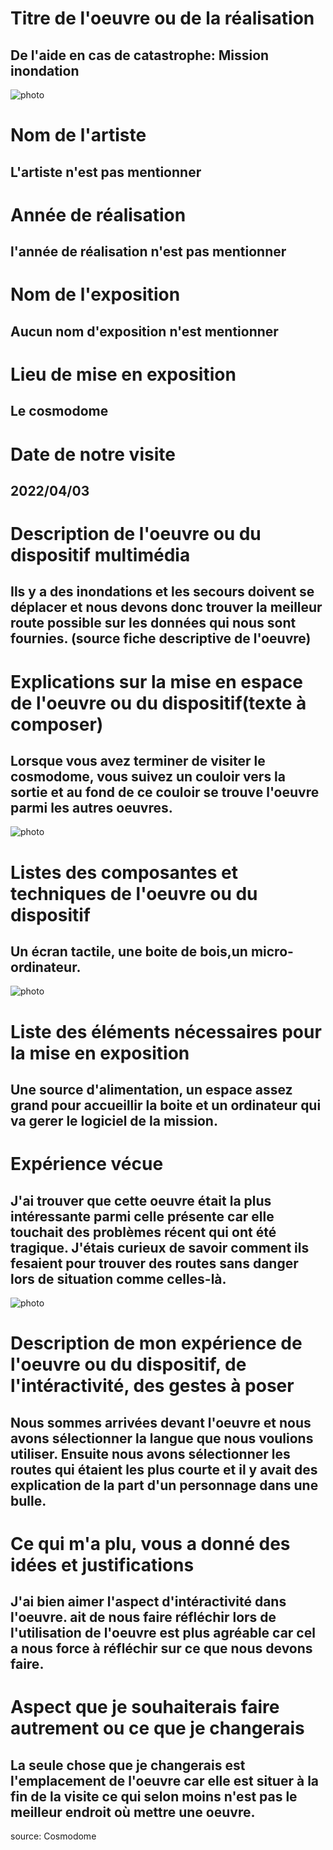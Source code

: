 # Titre de l'oeuvre ou de la réalisation
## De l'aide en cas de catastrophe: Mission inondation 
![photo](medias/cosmodome_boite.png)

# Nom de l'artiste
## L'artiste n'est pas mentionner

# Année de réalisation
## l'année de réalisation n'est pas mentionner

# Nom de l'exposition
## Aucun nom d'exposition n'est mentionner

# Lieu de mise en exposition
## Le cosmodome

# Date de notre visite
## 2022/04/03

# Description de l'oeuvre ou du dispositif multimédia
## Ils y a des inondations et les secours doivent se déplacer et nous devons donc trouver la meilleur route possible sur les données qui nous sont fournies. (source fiche descriptive de l'oeuvre)

# Explications sur la mise en espace de l'oeuvre ou du dispositif(texte à composer)
## Lorsque vous avez terminer de visiter le cosmodome, vous suivez un couloir vers la sortie et au fond de ce couloir se trouve l'oeuvre parmi les autres oeuvres.
![photo](medias/cosmodome_plan.png)

# Listes des composantes et techniques de l'oeuvre ou du dispositif
## Un écran tactile, une boite de bois,un micro-ordinateur.
![photo](medias/cosmodome_ecran.png)

# Liste des éléments nécessaires pour la mise en exposition
## Une source d'alimentation, un espace assez grand pour accueillir la boite et un ordinateur qui va gerer le logiciel de la mission.

# Expérience vécue
## J'ai trouver que cette oeuvre était la plus intéressante parmi celle présente car elle touchait des problèmes récent qui ont été tragique. J'étais curieux de savoir comment ils fesaient pour trouver des routes sans danger lors de situation comme celles-là. 
![photo](medias/cosmodome_boite_jeremy.png)

# Description de mon expérience de l'oeuvre ou du dispositif, de l'intéractivité, des gestes à poser
## Nous sommes arrivées devant l'oeuvre et nous avons sélectionner la langue que nous voulions utiliser. Ensuite nous avons sélectionner les routes qui étaient les plus courte et il y avait des explication de la part d'un personnage dans une bulle. 

# Ce qui m'a plu, vous a donné des idées et justifications
## J'ai bien aimer l'aspect d'intéractivité dans l'oeuvre. ait de nous faire réfléchir lors de l'utilisation de l'oeuvre est plus agréable car cel a nous force à réfléchir sur ce que nous devons faire.

# Aspect que je souhaiterais faire autrement ou ce que je changerais
## La seule chose que je changerais est l'emplacement de l'oeuvre car elle est situer à la fin de la visite ce qui selon moins n'est pas le meilleur endroit où mettre une oeuvre.

source: Cosmodome
